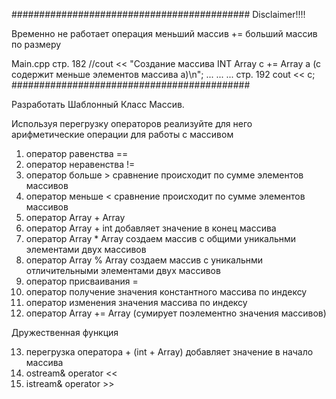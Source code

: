 ###########################################
Disclaimer!!!! 

Временно не работает операция меньший массив += больший массив по размеру 

Main.cpp 
стр. 182 //cout << "Создание массива INT Array c += Array a (c содержит меньше элементов массива a)\n";
... ... ... 
стр. 192 cout << c;
###########################################

Разработать Шаблонный Класс Массив.

Используя перегрузку операторов реализуйте для него арифметические операции для работы с массивом

1) оператор равенства ==
2) оператор неравенства !=
3) оператор больше > сравнение происходит по сумме элементов массивов
4) оператор меньше < сравнение происходит по сумме элементов массивов
5) оператор Array + Array
6) оператор Array + int добавляет значение в конец массива
7) оператор Array * Array создаем массив с общими уникальнми элементами двух массивов
8) оператор Array % Array создаем массив с уникальнми отличительными элементами двух массивов
9) оператор присваивания =
10) оператор получение значения константного массива по индексу
11) оператор изменения значения массива по индексу
12) оператор Array += Array (сумирует поэлементно значения массивов)


Дружественная функция 

13) перегрузка оператора + (int + Array) добавляет значение в начало массива
14) ostream& operator <<
15) istream& operator >>
